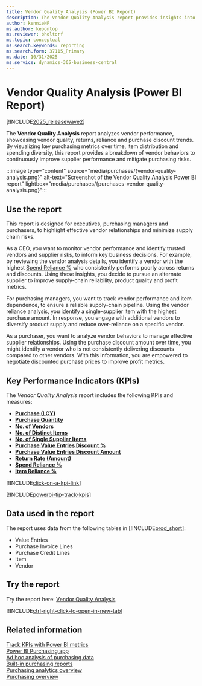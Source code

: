 ```yaml
---
title: Vendor Quality Analysis (Power BI Report)
description: The Vendor Quality Analysis report provides insights into your organization's vendor performance and quality metrics.
author: kennieNP
ms.author: kepontop
ms.reviewer: bholtorf
ms.topic: conceptual
ms.search.keywords: reporting
ms.search.form: 37115_Primary
ms.date: 10/31/2025
ms.service: dynamics-365-business-central
---
```


# Vendor Quality Analysis (Power BI Report)

[!INCLUDE[2025_releasewave2](includes/2025_releasewave2.md)]

The **Vendor Quality Analysis** report analyzes vendor performance, showcasing vendor quality, returns, reliance and purchase discount trends. By visualizing key purchasing metrics over time, item distribution and spending diversity, this report provides a breakdown of vendor behaviors to continuously improve supplier performance and mitigate  purchasing risks.

:::image type="content" source="media/purchases/{vendor-quality-analysis.png}" alt-text="Screenshot of the Vendor Quality Analysis Power BI report" lightbox="media/purchases/{purchases-vendor-quality-analysis.png}":::

## Use the report

This report is designed for executives, purchasing managers and purchasers, to highlight effective vendor relationships and minimize supply chain risks.

As a CEO, you want to monitor vendor performance and identify trusted vendors and supplier risks, to inform key business decisions. For example, by reviewing the vendor analysis details, you identify a vendor with the highest [Spend Reliance %](sales-powerbi-sales-kpis.md#spend-reliance-percent) who consistently performs poorly across returns and discounts. Using these insights, you decide to pursue an alternate supplier to improve supply-chain reliability, product quality and profit metrics.

For purchasing managers, you want to track vendor performance and item dependence, to ensure a reliable supply-chain pipeline. Using the vendor reliance analysis, you identify a single-supplier item with the highest purchase amount. In response, you engage with additional vendors to diversify product supply and reduce over-reliance on a specific vendor. 

As a purchaser, you want to analyze vendor behaviors to manage effective supplier relationships. Using the purchase discount amount over time, you might identify a vendor who is not consistently delivering discounts compared to other vendors. With this information, you are empowered to negotiate discounted purchase prices to improve profit metrics.

## Key Performance Indicators (KPIs)

The *Vendor Quality Analysis* report includes the following KPIs and measures: 

- [**Purchase (LCY)**](purchases-powerbi-kpis.md#purchase-lcy)
- [**Purchase Quantity**](purchases-powerbi-kpis.md#purchase-quantity)
- [**No. of Vendors**](purchases-powerbi-kpis.md#no-of-vendors)
- [**No. of Distinct Items**](purchases-powerbi-kpis.md#no-of-distinct-items)
- [**No. of Single Supplier Items**](purchases-powerbi-kpis.md#no-of-single-supplier-items)
- [**Purchase Value Entries Discount %**](purchases-powerbi-kpis.md#purchase-value-entries-discount-percent)
- [**Purchase Value Entries Discount Amount**](purchases-powerbi-kpis.md#purchase-value-entries-discount-amount)
- [**Return Rate (Amount)**](purchases-powerbi-kpis.md#return-rate-amount)
- [**Spend Reliance %**](purchases-powerbi-kpis.md#spend-reliance-percent)
- [**Item Reliance %**](purchases-powerbi-kpis.md#item-reliance-percent)

[!INCLUDE[click-on-a-kpi-link](includes/click-on-a-kpi-link.md)] 

[!INCLUDE[powerbi-tip-track-kpis](includes/powerbi-tip-track-kpis.md)]

## Data used in the report

The report uses data from the following tables in [!INCLUDE[prod_short](includes/prod_short.md)]:

- Value Entries
- Purchase Invoice Lines
- Purchase Credit Lines
- Item
- Vendor

## Try the report

Try the report here: [Vendor Quality Analysis](https://businesscentral.dynamics.com?page=37115)

[!INCLUDE[ctrl-right-click-to-open-in-new-tab](includes/ctrl-right-click-to-open-in-new-tab.md)]

## Related information

[Track KPIs with Power BI metrics](track-kpis-with-power-bi-metrics.md)  
[Power BI Purchasing app](purchases-powerbi-app.md)  
[Ad hoc analysis of purchasing data](ad-hoc-analysis-purchasing.md)  
[Built-in purchasing reports](purchase-reports.md)  
[Purchasing analytics overview](purchasing-analytics-overview.md)  
[Purchasing overview](purchasing-manage-purchasing.md)  

